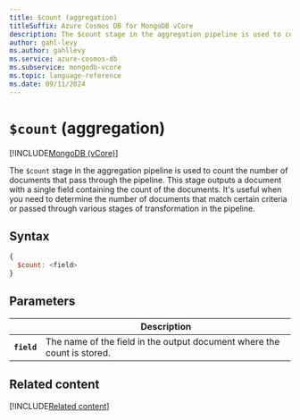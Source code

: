```yaml
---
title: $count (aggregation)
titleSuffix: Azure Cosmos DB for MongoDB vCore
description: The $count stage in the aggregation pipeline is used to count the number of documents that pass through the pipeline.
author: gahl-levy
ms.author: gahllevy
ms.service: azure-cosmos-db
ms.subservice: mongodb-vcore
ms.topic: language-reference
ms.date: 09/11/2024
---
```


# `$count` (aggregation)

[!INCLUDE[MongoDB (vCore)](~/reusable-content/ce-skilling/azure/includes/cosmos-db/includes/appliesto-mongodb-vcore.md)]

The `$count` stage in the aggregation pipeline is used to count the number of documents that pass through the pipeline. This stage outputs a document with a single field containing the count of the documents. It's useful when you need to determine the number of documents that match certain criteria or passed through various stages of transformation in the pipeline.

## Syntax

```javascript
{
  $count: <field>
}
```

## Parameters

| | Description |
| --- | --- |
| **`field`** | The name of the field in the output document where the count is stored. |

## Related content

[!INCLUDE[Related content](../includes/related-content.md)]
